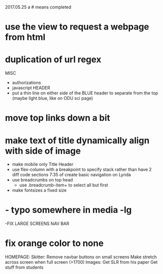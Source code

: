 2017.05.25 
a # means completed 
# use the view to request a webpage from html
# duplication of url regex
MISC
- authorizations
- javascript
HEADER
- put a thin line on either side of the BLUE header to separate from the top (maybe light blue, like on ODU sci page)
# move top links down a bit
# make text of title dynamically align with side of image
- make mobile only Title Header
- use flex-column with a breakpoint to specify stack rather than have 2 diff code sections 7:35 of create basic navigation on Lynda
- use breadcrumbs on top head
	- use .breadcrumb-item+ to select all but first
- make fontsizes a fixed size
# - typo somewhere in media -lg
-FIX LARGE SCREENS
NAV BAR
# fix orange color to none

HOMEPAGE:
	Skitter:
		Remove navbar buttons on small screens
		Make stretch across screen when full screen (>1700)	
		Images:
			Get SLR from his paper
			Get stuff from students
				
